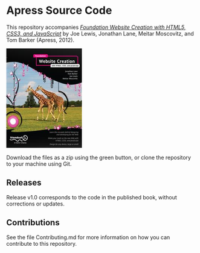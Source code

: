 # Apress Source Code

This repository accompanies [*Foundation Website Creation with HTML5, CSS3, and JavaScript*](http://www.apress.com/9781430237891) by Joe Lewis, Jonathan Lane, Meitar Moscovitz, and Tom Barker (Apress, 2012).

![Cover image](9781430237891.jpg)

Download the files as a zip using the green button, or clone the repository to your machine using Git.

## Releases

Release v1.0 corresponds to the code in the published book, without corrections or updates.

## Contributions

See the file Contributing.md for more information on how you can contribute to this repository.
